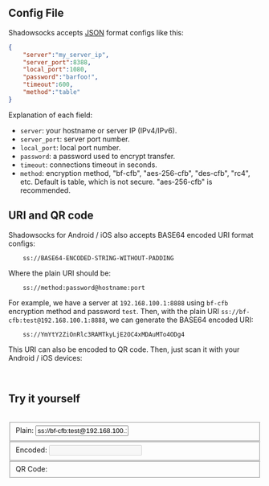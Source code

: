 ## Config File

Shadowsocks accepts [JSON] format configs like this:

```json
{
    "server":"my_server_ip",
    "server_port":8388,
    "local_port":1080,
    "password":"barfoo!",
    "timeout":600,
    "method":"table"
}
```

Explanation of each field:

* `server`: your hostname or server IP (IPv4/IPv6).
* `server_port`: server port number.
* `local_port`: local port number.
* `password`: a password used to encrypt transfer.
* `timeout`: connections timeout in seconds.
* `method`: encryption method, "bf-cfb", "aes-256-cfb", "des-cfb", "rc4", etc. Default is table, which is not secure. "aes-256-cfb" is recommended.

[JSON]: http://www.json.org/

## URI and QR code

Shadowsocks for Android / iOS also accepts BASE64 encoded URI format configs:

```
	ss://BASE64-ENCODED-STRING-WITHOUT-PADDING
```	

Where the plain URI should be:

```
	ss://method:password@hostname:port
```

For example, we have a server at `192.168.100.1:8888` using `bf-cfb` encryption method and password `test`. Then, with the plain URI `ss://bf-cfb:test@192.168.100.1:8888`, we can generate the BASE64 encoded URI:

```
	ss://YmYtY2ZiOnRlc3RAMTkyLjE2OC4xMDAuMTo4ODg4
```

This URI can also be encoded to QR code. Then, just scan it with your Android / iOS devices:

<div class="container">
<div class="sixteen columns"><br/></div>
<div id="qrcode-1"></div>
</div>

## <a name="qrcode">Try it yourself</a> 

<div class="container">
<div class="sixteen columns"><br/></div>
<form action="#" class="form-elements2">
<fieldset>
<label>Plain:</label>
<input id="uri-plain" type="text" value="ss://bf-cfb:test@192.168.100.1:8888"/>
</fieldset>
<fieldset>
<label>Encoded:</label>
<input id="uri-encoded" type="text" disabled="disabled" value=""/>
</fieldset>
<fieldset>
<label>QR Code:</label>
<div id="qrcode-gen"></div>
</fieldset>
</form>
</div>

